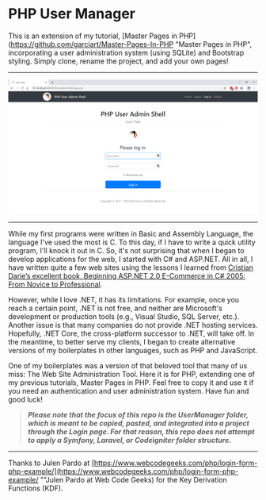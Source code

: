 # PHP User Manager
This is an extension of my tutorial, [Master Pages in PHP](https://github.com/garciart/Master-Pages-In-PHP "Master Pages in PHP", incorporating a user administration system (using SQLite) and Bootstrap styling. Simply clone, rename the project, and add your own pages!

---

![PHP User Manager](docs/readme00.png)

---

While my first programs were written in Basic and Assembly Language, the language I've used the most is C. To this day, if I have to write a quick utility program, I'll knock it out in C. So, it's not surprising that when I began to develop applications for the web, I started with C# and ASP.NET. All in all, I have written quite a few web sites using the lessons I learned from [Cristian Darie’s excellent book, Beginning ASP.NET 2.0 E-Commerce in C# 2005: From Novice to Professional](https://www.apress.com/us/book/9781590594681 "Beginning ASP.NET 2.0 E-Commerce in C# 2005").

However, while I love .NET, it has its limitations. For example, once you reach a certain point, .NET is not free, and neither are Microsoft's development or production tools (e.g., Visual Studio, SQL Server, etc.). Another issue is that many companies do not provide .NET hosting services. Hopefully, .NET Core, the cross-platform successor to .NET, will take off. In the meantime, to better serve my clients, I began to create alternative versions of my boilerplates in other languages, such as PHP and JavaScript. 

One of my boilerplates was a version of that beloved tool that many of us miss: The Web Site Administration Tool. Here it is for PHP, extending one of my previous tutorials, Master Pages in PHP. Feel free to copy it and use it if you need an authentication and user administration system. Have fun and good luck!

>***Please note that the focus of this repo is the UserManager folder, which is meant to be copied, pasted, and integrated into a project through the Login page. For that reason, this repo does not attempt to apply a Symfony, Laravel, or Codeigniter folder structure.***

---

Thanks to Julen Pardo at [https://www.webcodegeeks.com/php/login-form-php-example/](https://www.webcodegeeks.com/php/login-form-php-example/ ""Julen Pardo at Web Code Geeks) for the Key Derivation Functions (KDF).
